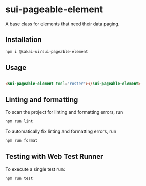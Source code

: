 # sui-pageable-element

A base class for elements that need their data paging.

## Installation

```bash
npm i @sakai-ui/sui-pageable-element
```

## Usage

```html

<sui-pageable-element tool="roster"></sui-pageable-element>

```

## Linting and formatting

To scan the project for linting and formatting errors, run

```bash
npm run lint
```

To automatically fix linting and formatting errors, run

```bash
npm run format
```

## Testing with Web Test Runner

To execute a single test run:

```bash
npm run test
```
